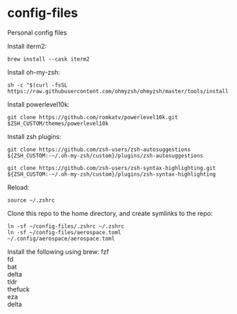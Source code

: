# config-files
Personal config files

Install iterm2: <br/>
```
brew install --cask iterm2
```

Install oh-my-zsh: <br/>
```
sh -c "$(curl -fsSL https://raw.githubusercontent.com/ohmyzsh/ohmyzsh/master/tools/install.sh)"
```

Install powerlevel10k: <br/>
```
git clone https://github.com/romkatv/powerlevel10k.git $ZSH_CUSTOM/themes/powerlevel10k
```

Install zsh plugins:
```
git clone https://github.com/zsh-users/zsh-autosuggestions ${ZSH_CUSTOM:-~/.oh-my-zsh/custom}/plugins/zsh-autosuggestions
```

```
git clone https://github.com/zsh-users/zsh-syntax-highlighting.git ${ZSH_CUSTOM:-~/.oh-my-zsh/custom}/plugins/zsh-syntax-highlighting
```


Reload:

```
source ~/.zshrc
```

Clone this repo to the home directory, and create symlinks to the repo:

```
ln -sf ~/config-files/.zshrc ~/.zshrc
ln -sf ~/config-files/aerospace.toml ~/.config/aerospace/aerospace.toml
```


Install the following using brew:
fzf <br/> fd    <br/> bat    <br/> delta    <br/> tldr    <br/> thefuck    <br/> eza    <br/> delta 

